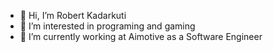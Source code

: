 - 👋 Hi, I’m Robert Kadarkuti
- 👀 I’m interested in programing and gaming
- 🌱 I’m currently working at Aimotive as a Software Engineer

<!---
kadarkutir/kadarkutir is a ✨ special ✨ repository because its `README.md` (this file) appears on your GitHub profile.
You can click the Preview link to take a look at your changes.
--->
